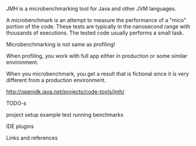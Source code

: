 JMH is a microbenchmarking tool for Java and other JVM languages. 

A microbenchmark is an attempt to measure the performance of a "mico" portion of the code. These tests are typically in the nanosecond range with thousands of executions.  The tested code usually performs a small task. 

Microbenchmarking is not same as   profiling! 

When profiling, you work with full app either in production or some similar environment.

When you microbenchmark, you get a result that is  fictional since it is very different from a production environment. 

http://openjdk.java.net/projects/code-tools/jmh/


TODO-s 

project setup
example test
running benchmarks 

IDE plugins

Links and references